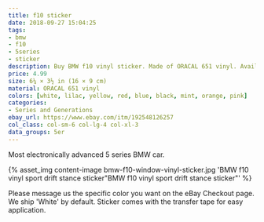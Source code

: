 ```yaml
---
title: f10 sticker
date: 2018-09-27 15:04:25
tags:
- bmw
- f10
- 5series
- sticker
description: Buy BMW f10 vinyl sticker. Made of ORACAL 651 vinyl. Available in different colors.
price: 4.99
size: 6¼ × 3½ in (16 × 9 cm)
material: ORACAL 651 vinyl
colors: [white, lilac, yellow, red, blue, black, mint, orange, pink]
categories:
- Series and Generations
ebay_url: https://www.ebay.com/itm/192548126257
col_class: col-sm-6 col-lg-4 col-xl-3
data_groups: 5er
---
```


Most electronically advanced 5 series BMW car.

<!-- more -->
{% asset_img content-image bmw-f10-window-vinyl-sticker.jpg 'BMW f10 vinyl sport drift stance sticker"BMW f10 vinyl sport drift stance sticker"' %}

Please message us the specific color you want on the eBay Checkout page. We ship 'White' by default. Sticker comes with the transfer tape for easy application.
